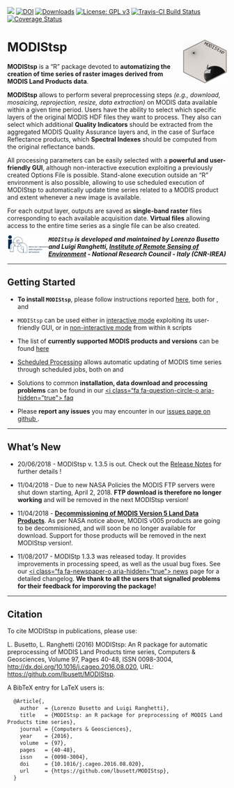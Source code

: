 
<!-- README.md is generated from README.Rmd. Please edit that file -->

[![](https://www.r-pkg.org/badges/version-ago/MODIStsp)](http://cran.rstudio.com/web/packages/MODIStsp/index.html)
[![DOI](https://zenodo.org/badge/DOI/10.5281/zenodo.290683.svg)](https://doi.org/10.5281/zenodo.290683)
[![Downloads](http://cranlogs.r-pkg.org/badges/grand-total/MODIStsp?color=red)](http://cran.rstudio.com/web/packages/MODIStsp/index.html)
[![License: GPL
v3](https://img.shields.io/badge/License-GPL%20v3-blue.svg)](http://www.gnu.org/licenses/gpl-3.0)
[![Travis-CI Build
Status](https://travis-ci.org/lbusett/MODIStsp.svg?branch=master)](https://travis-ci.org/lbusett/MODIStsp)
[![Coverage
Status](https://img.shields.io/codecov/c/github/lbusett/MODIStsp/master.svg)](https://codecov.io/github/lbusett/MODIStsp?branch=master)

# <i class="fa fa-globe" aria-hidden="true"></i> MODIStsp <img src="man/figures/logo.png" width="100" height="100" align="right"/>

**MODIStsp** is a “R” package devoted to **automatizing the creation of
time series of raster images derived from MODIS Land Products data**.

**MODIStsp** allows to perform several preprocessing steps *(e.g.,
download, mosaicing, reprojection, resize, data extraction)* on MODIS
data available within a given time period. Users have the ability to
select which specific layers of the original MODIS HDF files they want
to process. They also can select which additional **Quality Indicators**
should be extracted from the aggregated MODIS Quality Assurance layers
and, in the case of Surface Reflectance products, which **Spectral
Indexes** should be computed from the original reflectance bands.

All processing parameters can be easily selected with a **powerful and
user-friendly GUI**, although non-interactive execution exploiting a
previously created Options File is possible. Stand-alone execution
outside an “R” environment is also possible, allowing to use scheduled
execution of MODIStsp to automatically update time series related to a
MODIS product and extent whenever a new image is available.

For each output layer, outputs are saved as **single-band raster** files
corresponding to each available acquisition date. **Virtual files**
allowing access to the entire time series as a single file can be also
created.

<a href="http://www.irea.cnr.it/en/">
<img src="man/figures/logo_irea.png" height="40" align="left" /></a>

***`MODIStsp` is developed and maintained by Lorenzo Busetto and Luigi
Ranghetti, [Institute of Remote Sensing of
Environment](http://www.irea.cnr.it/en/) - National Research Council -
Italy (CNR-IREA)***

-----

## <i class="fa fa-cog" aria-hidden="true"></i> Getting Started

  - **To install `MODIStsp`**, please follow instructions reported
    [here](articles/installation.html), both for
    [<i class="fa fa-windows" aria-hidden="true"></i>](articles/installation.html#installing-on-windows)
    ,
    [<i class="fa fa-linux" aria-hidden="true"></i>](articles/installation.html#installing-on-linux-systems)
    and
    [<i class="fa fa-apple" aria-hidden="true"></i>](articles/installation.html#installing-on-mac)

  - `MODIStsp` can be used either in [interactive
    mode](articles/interactive_execution.html) exploiting its
    user-friendly GUI, or in [non-interactive
    mode](articles/noninteractive_execution.html) from within `R`
    scripts

  - The list of **currently supported MODIS products and versions** can
    be found [here](articles/Products_list.html)

  - [Scheduled
    Processing](articles/noninteractive_execution.html#scheduled-processing)
    allows automatic updating of MODIS time series through scheduled
    jobs, both on
    [<i class="fa fa-windows" aria-hidden="true"></i>](articles/standalone_execution.html#on-windows)
    and
    [<i class="fa fa-linux" aria-hidden="true"></i>](articles/standalone_execution.html#on-linux)

  - Solutions to common **installation, data download and processing
    problems** can be found in our [\<i class=“fa fa-question-circle-o
    aria-hidden=”true"\></i> faq](articles/faq.html)

  - Please **report any issues** you may encounter in our [issues page
    on github
    <i class="fa fa-github-square" aria-hidden="true"></i>](https://github.com/lbusett/MODIStsp/issues)
    .

-----

## <i class="fa fa-newspaper-o" aria-hidden="true"></i> What’s New

  - 20/06/2018 - MODIStsp v. 1.3.5 is out. Check out the [Release
    Notes](https://github.com/lbusett/MODIStsp/releases/tag/v1.3.5) for
    further details \!

  - 11/04/2018 - Due to new NASA Policies the MODIS FTP servers were
    shut down starting, April 2, 2018. **FTP download is therefore no
    longer working** and will be removed in the next MODIStsp version\!

  - 11/04/2018 - [**Decommissioning of MODIS Version 5 Land Data
    Products**](https://lpdaac.usgs.gov/about/news_archive/decommissioning_modis_version_5_land_data_products_april_9_2018_second_notice).
    As per NASA notice above, MODIS v005 products are going to be
    decommisioned, and will soon be no longer available for download.
    Support for those products will be removed in the next MODIStsp
    version\!.

  - 11/08/2017 - MODIStp 1.3.3 was released today. It provides
    improvements in processing speed, as well as the usual bug fixes.
    See our [\<i class=“fa fa-newspaper-o aria-hidden=”true"\></i>
    news](news/index.html) page for a detailed changelog. **We thank to
    all the users that signalled problems for their feedback for
    imporoving the package\!**

-----

## <i class="fa fa-pencil" aria-hidden="true"></i>Citation

To cite MODIStsp in publications, please use:

L. Busetto, L. Ranghetti (2016) MODIStsp: An R package for automatic
preprocessing of MODIS Land Products time series, Computers &
Geosciences, Volume 97, Pages 40-48, ISSN 0098-3004,
<http://dx.doi.org/10.1016/j.cageo.2016.08.020>, URL:
<https://github.com/lbusett/MODIStsp>.

A BibTeX entry for LaTeX users is:

``` 
  @Article{,
    author  = {Lorenzo Busetto and Luigi Ranghetti},
    title   = {MODIStsp: an R package for preprocessing of MODIS Land Products time series},
    journal = {Computers & Geosciences},
    year    = {2016},
    volume  = {97},
    pages   = {40-48},
    issn    = {0098-3004},
    doi     = {10.1016/j.cageo.2016.08.020},
    url     = {https://github.com/lbusett/MODIStsp},
  }
```
